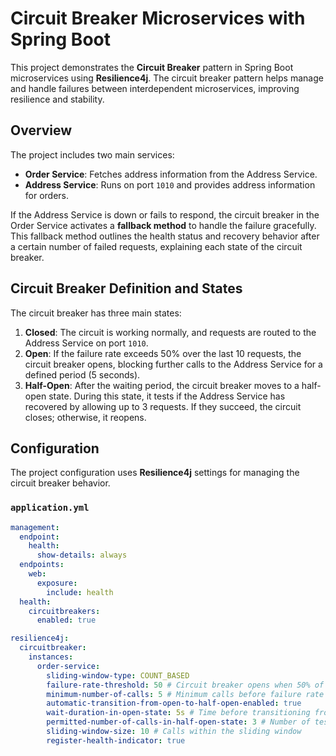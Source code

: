 # Circuit Breaker Microservices with Spring Boot

This project demonstrates the **Circuit Breaker** pattern in Spring Boot microservices using **Resilience4j**. The circuit breaker pattern helps manage and handle failures between interdependent microservices, improving resilience and stability.

## Overview

The project includes two main services:
- **Order Service**: Fetches address information from the Address Service.
- **Address Service**: Runs on port `1010` and provides address information for orders.

If the Address Service is down or fails to respond, the circuit breaker in the Order Service activates a **fallback method** to handle the failure gracefully. This fallback method outlines the health status and recovery behavior after a certain number of failed requests, explaining each state of the circuit breaker.

## Circuit Breaker Definition and States

The circuit breaker has three main states:
1. **Closed**: The circuit is working normally, and requests are routed to the Address Service on port `1010`.
2. **Open**: If the failure rate exceeds 50% over the last 10 requests, the circuit breaker opens, blocking further calls to the Address Service for a defined period (5 seconds).
3. **Half-Open**: After the waiting period, the circuit breaker moves to a half-open state. During this state, it tests if the Address Service has recovered by allowing up to 3 requests. If they succeed, the circuit closes; otherwise, it reopens.

## Configuration

The project configuration uses **Resilience4j** settings for managing the circuit breaker behavior.

### `application.yml`

```yaml
management:
  endpoint:
    health:
      show-details: always
  endpoints:
    web:
      exposure:
        include: health
  health:
    circuitbreakers:
      enabled: true

resilience4j:
  circuitbreaker:
    instances:
      order-service:
        sliding-window-type: COUNT_BASED
        failure-rate-threshold: 50 # Circuit breaker opens when 50% of calls fail
        minimum-number-of-calls: 5 # Minimum calls before failure rate calculation
        automatic-transition-from-open-to-half-open-enabled: true
        wait-duration-in-open-state: 5s # Time before transitioning from open to half-open
        permitted-number-of-calls-in-half-open-state: 3 # Number of test calls in half-open
        sliding-window-size: 10 # Calls within the sliding window
        register-health-indicator: true
